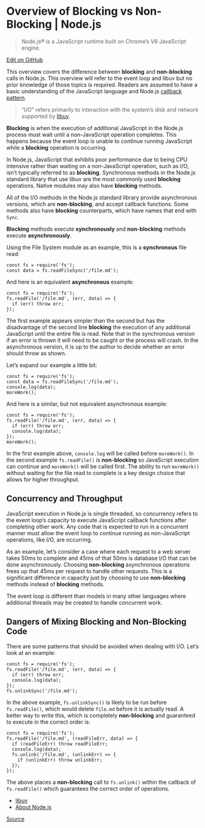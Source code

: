Overview of Blocking vs Non-Blocking | Node.js
==============================================

> Node.js® is a JavaScript runtime built on Chrome’s V8 JavaScript engine.

[Edit on GitHub](https://github.com/nodejs/nodejs.org/edit/master/locale/en/docs/guides/blocking-vs-non-blocking.md)

This overview covers the difference between **blocking** and **non-blocking** calls in Node.js. This overview will refer to the event loop and libuv but no prior knowledge of those topics is required. Readers are assumed to have a basic understanding of the JavaScript language and Node.js [callback pattern](chrome-extension://cjedbglnccaioiolemnfhjncicchinao/en/knowledge/getting-started/control-flow/what-are-callbacks/).

> “I/O” refers primarily to interaction with the system’s disk and network supported by [libuv](https://libuv.org/).

**Blocking** is when the execution of additional JavaScript in the Node.js process must wait until a non-JavaScript operation completes. This happens because the event loop is unable to continue running JavaScript while a **blocking** operation is occurring.

In Node.js, JavaScript that exhibits poor performance due to being CPU intensive rather than waiting on a non-JavaScript operation, such as I/O, isn’t typically referred to as **blocking**. Synchronous methods in the Node.js standard library that use libuv are the most commonly used **blocking** operations. Native modules may also have **blocking** methods.

All of the I/O methods in the Node.js standard library provide asynchronous versions, which are **non-blocking**, and accept callback functions. Some methods also have **blocking** counterparts, which have names that end with `Sync`.

**Blocking** methods execute **synchronously** and **non-blocking** methods execute **asynchronously**.

Using the File System module as an example, this is a **synchronous** file read:

    const fs = require('fs');
    const data = fs.readFileSync('/file.md');

And here is an equivalent **asynchronous** example:

    const fs = require('fs');
    fs.readFile('/file.md', (err, data) => {
      if (err) throw err;
    });

The first example appears simpler than the second but has the disadvantage of the second line **blocking** the execution of any additional JavaScript until the entire file is read. Note that in the synchronous version if an error is thrown it will need to be caught or the process will crash. In the asynchronous version, it is up to the author to decide whether an error should throw as shown.

Let’s expand our example a little bit:

    const fs = require('fs');
    const data = fs.readFileSync('/file.md');
    console.log(data);
    moreWork();

And here is a similar, but not equivalent asynchronous example:

    const fs = require('fs');
    fs.readFile('/file.md', (err, data) => {
      if (err) throw err;
      console.log(data);
    });
    moreWork();

In the first example above, `console.log` will be called before `moreWork()`. In the second example `fs.readFile()` is **non-blocking** so JavaScript execution can continue and `moreWork()` will be called first. The ability to run `moreWork()` without waiting for the file read to complete is a key design choice that allows for higher throughput.

Concurrency and Throughput[](#concurrency-and-throughput)
---------------------------------------------------------

JavaScript execution in Node.js is single threaded, so concurrency refers to the event loop’s capacity to execute JavaScript callback functions after completing other work. Any code that is expected to run in a concurrent manner must allow the event loop to continue running as non-JavaScript operations, like I/O, are occurring.

As an example, let’s consider a case where each request to a web server takes 50ms to complete and 45ms of that 50ms is database I/O that can be done asynchronously. Choosing **non-blocking** asynchronous operations frees up that 45ms per request to handle other requests. This is a significant difference in capacity just by choosing to use **non-blocking** methods instead of **blocking** methods.

The event loop is different than models in many other languages where additional threads may be created to handle concurrent work.

Dangers of Mixing Blocking and Non-Blocking Code[](#dangers-of-mixing-blocking-and-non-blocking-code)
-----------------------------------------------------------------------------------------------------

There are some patterns that should be avoided when dealing with I/O. Let’s look at an example:

    const fs = require('fs');
    fs.readFile('/file.md', (err, data) => {
      if (err) throw err;
      console.log(data);
    });
    fs.unlinkSync('/file.md');

In the above example, `fs.unlinkSync()` is likely to be run before `fs.readFile()`, which would delete `file.md` before it is actually read. A better way to write this, which is completely **non-blocking** and guaranteed to execute in the correct order is:

    const fs = require('fs');
    fs.readFile('/file.md', (readFileErr, data) => {
      if (readFileErr) throw readFileErr;
      console.log(data);
      fs.unlink('/file.md', (unlinkErr) => {
        if (unlinkErr) throw unlinkErr;
      });
    });

The above places a **non-blocking** call to `fs.unlink()` within the callback of `fs.readFile()` which guarantees the correct order of operations.

-   [libuv](https://libuv.org/)
-   [About Node.js](chrome-extension://cjedbglnccaioiolemnfhjncicchinao/en/about/)

[Source](https://nodejs.org/en/docs/guides/blocking-vs-non-blocking/)
